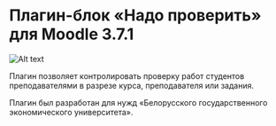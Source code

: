 # Плагин-блок «Надо проверить» для Moodle 3.7.1

![Alt text](https://github.com/gitReiko/need_to_check/blob/master/readme_pic.png "Скриншот плагина")

Плагин позволяет контролировать проверку работ студентов преподавателями в разрезе курса, преподавателя или задания.












Плагин был разработан для нужд «Белорусского государственного экономического университета».
